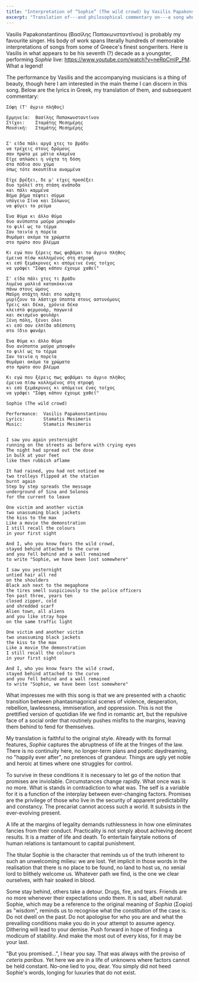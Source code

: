 ```yaml
---
title: "Interpretation of “Sophie” (The wild crowd) by Vasilis Papakonstantinou"
excerpt: "Translation of---and philosophical commentary on---a song whose translated title is 'Sophie' (The wild crowd)."
---
```


Vasilis Papakonstantinou (Βασίλης Παπακωνσταντίνου) is probably my
favourite singer.  His body of work spans literally hundreds of
memorable interpretations of songs from some of Greece's finest
songwriters.  Here is Vasilis in what appears to be his seventh (?)
decade as a youngster, performing _Sophie_ live:
<https://www.youtube.com/watch?v=neRpCmlP_PM>.  What a legend!

The performance by Vasilis and the accompanying musicians is a thing
of beauty, though here I am interested in the main theme I can discern
in this song.  Below are the lyrics in Greek, my translation of them,
and subsequent commentary:


```
Σόφη (Τ' άγριο πλήθος)

Ερμηνεία:  Βασίλης Παπακωνσταντίνου
Στίχοι:    Σταμάτης Μεσημέρης
Μουσική:   Σταμάτης Μεσημέρης


Σ' είδα πάλι αργά χτες το βράδυ
να τρέχεις στους δρόμους
σαν πρώτα με μάτια κλαμένα
Είχε απλώσει η νύχτα τη δόση
στα πόδια σου χύμα
όπως τότε σκουπίδια αναμμένα

Είχε βρέξει, δε μ' είχες προσέξει
δυο τρόλεϊ στη στάση ανάποδα
και πάλι καμμένα
Βήμα βήμα πέφτει σύρμα
υπόγειο Σίνα και Σόλωνος
να φύγει το ρεύμα

Ένα θύμα κι άλλο θύμα
δυο ανύποπτα μαύρα μπουφάν
το φιλί ως το τέρμα
Σαν ταινία η πορεία
θυμάμαι ακόμα τα χρώματα
στο πρώτο σου βλέμμα

Κι εγώ που ξέρεις πως φοβάμαι το άγριο πλήθος
έμεινα πίσω κολλημένος στη στροφή
κι εσύ ξεμάκρυνες κι απόμεινε ένας τοίχος
να γράφει "Σόφη κάπου έχουμε χαθεί"

Σ' είδα πάλι χτες τι βράδυ
λυμένα μαλλιά κατακόκκινα
πάνω στους ώμους
Μαύρη στάχτη πλάι στο κράχτη
μυρίζουν τα λάστιχα ύποπτα στους αστυνόμους
Τρεις και δέκα, χρόνια δέκα
κλειστό φερμουάρ, παγωνιά
και σκισμένο φουλάρι
Ξένη πόλη, ξένοι όλοι
κι εσύ σαν ελπίδα αδέσποτη
στο ίδιο φανάρι

Ένα θύμα κι άλλο θύμα
δυο ανύποπτα μαύρα μπουφάν
το φιλί ως το τέρμα
Σαν ταινία η πορεία
θυμάμαι ακόμα τα χρώματα
στο πρώτο σου βλέμμα

Κι εγώ που ξέρεις πως φοβάμαι το άγριο πλήθος
έμεινα πίσω κολλημένος στη στροφή
κι εσύ ξεμάκρυνες κι απόμεινε ένας τοίχος
να γράφει "Σόφη κάπου έχουμε χαθεί"
```

```
Sophie (The wild crowd)

Performance:  Vasilis Papakonstantinou
Lyrics:       Stamatis Mesimeris
Music:        Stamatis Mesimeris


I saw you again yesternight
running on the streets as before with crying eyes
The night had spread out the dose
in bulk at your feet
like then rubbish aflame

It had rained, you had not noticed me
two trolleys flipped at the station
burnt again
Step by step spreads the message
underground of Sina and Solonos
for the current to leave

One victim and another victim
two unassuming black jackets
the kiss to the max
Like a movie the demonstration
I still recall the colours
in your first sight

And I, who you know fears the wild crowd,
stayed behind attached to the curve
and you fell behind and a wall remained
to write "Sophie, we have been lost somewhere"

I saw you yesternight
untied hair all red
on the shoulders
Black ash next to the megaphone
the tires smell suspiciously to the police officers
Ten past three, years ten
closed zipper, cold
and shredded scarf
Alien town, all aliens
and you like stray hope
on the same traffic light

One victim and another victim
two unassuming black jackets
the kiss to the max
Like a movie the demonstration
I still recall the colours
in your first sight

And I, who you know fears the wild crowd,
stayed behind attached to the curve
and you fell behind and a wall remained
to write "Sophie, we have been lost somewhere"
```

What impresses me with this song is that we are presented with a
chaotic transition between phantasmagorical scenes of violence,
desperation, rebellion, lawlessness, immiseration, and oppression.
This is not the prettified version of quotidian life we find in
romantic art, but the repulsive face of a social order that routinely
pushes misfits to the margins, leaving them behind to fend for
themselves.

My translation is faithful to the original style.  Already with its
formal features, _Sophie_ captures the abruptness of life at the
fringes of the law.  There is no continuity here, no longer-term plans
and poetic daydreaming, no "happily ever after", no pretences of
grandeur.  Things are ugly yet noble and heroic at times where one
struggles for control.

To survive in these conditions it is necessary to let go of the notion
that promises are inviolable.  Circumstances change rapidly.  What
once was is no more.  What is stands in contradiction to what was.
The self is a variable for it is a function of the interplay between
ever-changing factors.  Promises are the privilege of those who live
in the security of apparent predictability and constancy.  The
precariat cannot access such a world.  It subsists in the
ever-evolving present.

A life at the margins of legality demands ruthlessness in how one
eliminates fancies from their conduct.  Practicality is not simply
about achieving decent results.  It is a matter of life and death.  To
entertain fairytale notions of human relations is tantamount to
capital punishment.

The titular Sophie is the character that reminds us of the truth
inherent to such an unwelcoming milieu: we are lost.  Yet implicit in
those words in the realisation that there is no place to be found, no
land to host us, no xenial lord to blithely welcome us.  Whatever path
we find, is the one we clear ourselves, with hair soaked in blood.

Some stay behind, others take a detour.  Drugs, fire, and tears.
Friends are no more whenever their expectations undo them.  It is sad,
albeit natural.  Sophie, which may be a reference to the original
meaning of _Sophia_ (Σοφία) as "wisdom", reminds us to recognise what
the constitution of the case is.  Do not dwell on the past.  Do not
apologise for who you are and what the prevailing conditions make you
do in your attempt to assume agency.  Dithering will lead to your
demise.  Push forward in hope of finding a modicum of stability.  And
make the most out of every kiss, for it may be your last.

"But you promised...", I hear you say.  That was always with the
proviso of _ceteris paribus_.  Yet here we are in a life of unknowns
where factors cannot be held constant.  No-one lied to you, dear.  You
simply did not heed Sophie's words, longing for luxuries that do not
exist.
